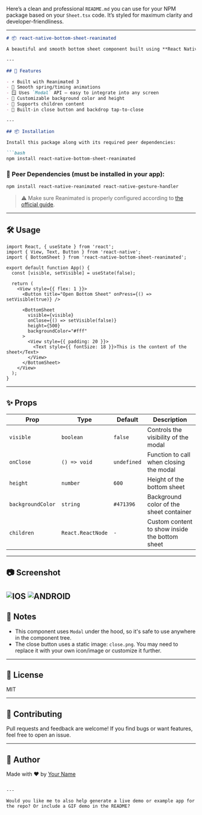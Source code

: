 Here’s a clean and professional `README.md` you can use for your NPM package based on your `Sheet.tsx` code. It’s styled for maximum clarity and developer-friendliness.

---

````markdown
# 📦 react-native-bottom-sheet-reanimated

A beautiful and smooth bottom sheet component built using **React Native Reanimated v3** and **Gesture Handler**, designed for easy integration with modal-based workflows.

---

## 🚀 Features

- ⚡ Built with Reanimated 3
- 🧲 Smooth spring/timing animations
- 🪟 Uses `Modal` API — easy to integrate into any screen
- 🎨 Customizable background color and height
- 🧩 Supports children content
- 🧱 Built-in close button and backdrop tap-to-close

---

## 📦 Installation

Install this package along with its required peer dependencies:

```bash
npm install react-native-bottom-sheet-reanimated
````

### 🔗 Peer Dependencies (must be installed in your app):

```bash
npm install react-native-reanimated react-native-gesture-handler
```

> ⚠️ Make sure Reanimated is properly configured according to [the official guide](https://docs.swmansion.com/react-native-reanimated/docs/fundamentals/installation/).

---

## 🛠️ Usage

```tsx
import React, { useState } from 'react';
import { View, Text, Button } from 'react-native';
import { BottomSheet } from 'react-native-bottom-sheet-reanimated';

export default function App() {
  const [visible, setVisible] = useState(false);

  return (
    <View style={{ flex: 1 }}>
      <Button title="Open Bottom Sheet" onPress={() => setVisible(true)} />

      <BottomSheet
        visible={visible}
        onClose={() => setVisible(false)}
        height={500}
        backgroundColor="#fff"
      >
        <View style={{ padding: 20 }}>
          <Text style={{ fontSize: 18 }}>This is the content of the sheet</Text>
        </View>
      </BottomSheet>
    </View>
  );
}
```

---

## ✨ Props

| Prop              | Type              | Default     | Description                                    |
| ----------------- | ----------------- | ----------- | ---------------------------------------------- |
| `visible`         | `boolean`         | `false`     | Controls the visibility of the modal           |
| `onClose`         | `() => void`      | `undefined` | Function to call when closing the modal        |
| `height`          | `number`          | `600`       | Height of the bottom sheet                     |
| `backgroundColor` | `string`          | `#471396`   | Background color of the sheet container        |
| `children`        | `React.ReactNode` | `-`         | Custom content to show inside the bottom sheet |

---

## 📷 Screenshot

![IOS](ios.png) <!-- Optional: Replace with real image -->
![ANDROID](android.png)
---

## 📌 Notes

* This component uses `Modal` under the hood, so it's safe to use anywhere in the component tree.
* The close button uses a static image: `close.png`. You may need to replace it with your own icon/image or customize it further.

---

## 📜 License

MIT

---

## 🤝 Contributing

Pull requests and feedback are welcome! If you find bugs or want features, feel free to open an issue.

---

## 👤 Author

Made with ❤️ by [Your Name](https://github.com/yourusername)

```

---

Would you like me to also help generate a live demo or example app for the repo? Or include a GIF demo in the README?
```
